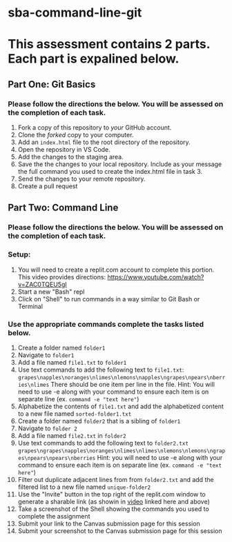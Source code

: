# sba-command-line-git

# This assessment contains 2 parts. Each part is expalined below.

## Part One: Git Basics

### Please follow the directions the below. You will be assessed on the completion of each task.

1. Fork a copy of this repository to _your_ GitHub account. 
2. Clone the _forked_ copy to your computer.
3. Add an `index.html` file to the root directory of the repository.
4. Open the repository in VS Code.
5. Add the changes to the staging area.
6. Save the the changes to your local repository. Include as your message the full command you used to create the index.html file in task 3.
7. Send the changes to your remote repository.
8. Create a pull request

## Part Two: Command Line

### Please follow the directions the below. You will be assessed on the completion of each task.

### Setup: 
1.  You will need to create a replit.com account to complete this portion. This video provides directions: https://www.youtube.com/watch?v=ZAC0TQEU5gI
2. Start a new "Bash" repl
3. Click on "Shell" to run commands in a way similar to Git Bash or Terminal

### Use the appropriate commands complete the tasks listed below. 

1. Create a folder named `folder1`
2. Navigate to `folder1`
3. Add a file named `file1.txt` to `folder1`
4. Use text commands to add the following text to `file1.txt`: `grapes\napples\noranges\nlimes\nlemons\napples\ngrapes\npears\nberries\nlimes` There should be one item per line in the file. Hint: You will need to use -e along with your command to ensure each item is on separate line (ex. `command -e "text here"`)
5. Alphabetize the contents of `file1.txt` and add the alphabetized content to a new file named `sorted-folder1.txt`
6. Create a folder named `folder2` that is a sibling of `folder1`
7. Navigate to `folder 2`
8. Add a file named `file2.txt` in `folder2`
9. Use text commands to add the following text to `folder2.txt` `grapes\ngrapes\napples\noranges\nlimes\nlimes\nlemons\nlemons\ngrapes\npears\npears\nberries` Hint: you will need to use -e along with your command to ensure each item is on separate line (ex. `command -e "text here"`)
10. Filter out duplicate adjacent lines from from `folder2.txt` and add the filtered list to a new file named `unique-folder2`
11. Use the "Invite" button in the top right of the replit.com window to generate a sharable link (as showin in [video](https://www.youtube.com/watch?v=ZAC0TQEU5gI) linked here and above)
12. Take a screenshot of the Shell showing the commands you used to complete the assignment
13. Submit your link to the Canvas submission page for this session
14. Submit your screenshot to the Canvas submission page for this session

